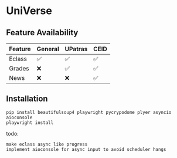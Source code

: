 # UniVerse
## Feature Availability
| Feature  |  General  | UPatras  |  CEID  |
|  -----    | -----  |  -----  |  -----  |
| Eclass   |  :white_check_mark: |  :white_check_mark:  |  :white_check_mark:|
| Grades   | :x: |  :white_check_mark:  |  :white_check_mark:|
| News  | :x: | :x: |  :white_check_mark:
## Installation

```
pip install beautifulsoup4 playwright pycrypodome plyer asyncio aioconsole
playwright install
```

todo:

```
make eclass async like progress
implement aioconsole for async input to avoid scheduler hangs
```
